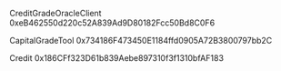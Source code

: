 
CreditGradeOracleClient
0xeB462550d220c52A839Ad9D80182Fcc50Bd8C0F6

CapitalGradeTool
0x734186F473450E1184ffd0905A72B3800797bb2C

Credit
0x186CFf323D61b839Aebe897310f3f1310bfAF183